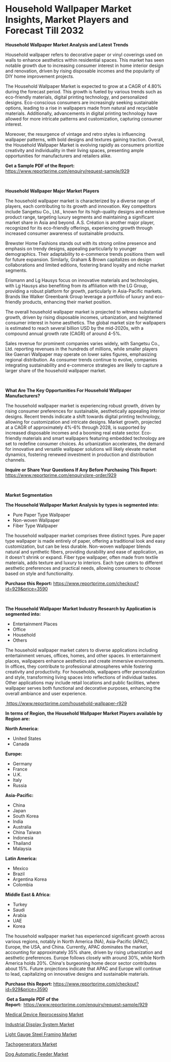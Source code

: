 <p><h1>Household Wallpaper Market Insights, Market Players and Forecast Till 2032</h1></p><p><strong>Household Wallpaper Market Analysis and Latest Trends</strong></p>
<p><p>Household wallpaper refers to decorative paper or vinyl coverings used on walls to enhance aesthetics within residential spaces. This market has seen notable growth due to increasing consumer interest in home interior design and renovation, driven by rising disposable incomes and the popularity of DIY home improvement projects. </p><p>The Household Wallpaper Market is expected to grow at a CAGR of 4.80% during the forecast period. This growth is fueled by various trends such as eco-friendly materials, digital printing technology, and personalized designs. Eco-conscious consumers are increasingly seeking sustainable options, leading to a rise in wallpapers made from natural and recyclable materials. Additionally, advancements in digital printing technology have allowed for more intricate patterns and customization, capturing consumer interest. </p><p>Moreover, the resurgence of vintage and retro styles is influencing wallpaper patterns, with bold designs and textures gaining traction. Overall, the Household Wallpaper Market is evolving rapidly as consumers prioritize creativity and individuality in their living spaces, presenting ample opportunities for manufacturers and retailers alike.</p></p>
<p><strong>Get a Sample PDF of the Report:&nbsp;</strong> <a href="https://www.reportprime.com/enquiry/request-sample/929?utm_campaign=3493&utm_medium=2&utm_source=Github&utm_content=ia&utm_term=18032025&utm_id=household-wallpaper">https://www.reportprime.com/enquiry/request-sample/929</a></p>
<p>&nbsp;</p>
<p><strong>Household Wallpaper Major Market Players</strong></p>
<p><p>The household wallpaper market is characterized by a diverse range of players, each contributing to its growth and innovation. Key competitors include Sangetsu Co., Ltd., known for its high-quality designs and extensive product range, targeting luxury segments and maintaining a significant market share in Asia and beyond. A.S. Création is another major player, recognized for its eco-friendly offerings, experiencing growth through increased consumer awareness of sustainable products.</p><p>Brewster Home Fashions stands out with its strong online presence and emphasis on trendy designs, appealing particularly to younger demographics. Their adaptability to e-commerce trends positions them well for future expansion. Similarly, Graham & Brown capitalizes on design collaborations and limited editions, fostering brand loyalty and niche market segments.</p><p>Erismann and Lg Hausys focus on innovative materials and technologies, with Lg Hausys also benefiting from its affiliation with the LG Group, providing a robust platform for growth, particularly in Asia-Pacific markets. Brands like Walker Greenbank Group leverage a portfolio of luxury and eco-friendly products, enhancing their market position.</p><p>The overall household wallpaper market is projected to witness substantial growth, driven by rising disposable incomes, urbanization, and heightened consumer interest in home aesthetics. The global market size for wallpapers is estimated to reach several billion USD by the mid-2020s, with a compound annual growth rate (CAGR) of around 4-5%.</p><p>Sales revenue for prominent companies varies widely, with Sangetsu Co., Ltd. reporting revenues in the hundreds of millions, while smaller players like Gaenari Wallpaper may operate on lower sales figures, emphasizing regional distribution. As consumer trends continue to evolve, companies integrating sustainability and e-commerce strategies are likely to capture a larger share of the household wallpaper market.</p></p>
<p>&nbsp;</p>
<p><strong>What Are The Key Opportunities For Household Wallpaper Manufacturers?</strong></p>
<p><p>The household wallpaper market is experiencing robust growth, driven by rising consumer preferences for sustainable, aesthetically appealing interior designs. Recent trends indicate a shift towards digital printing technology, allowing for customization and intricate designs. Market growth, projected at a CAGR of approximately 4%-6% through 2028, is supported by increased disposable incomes and a booming real estate sector. Eco-friendly materials and smart wallpapers featuring embedded technology are set to redefine consumer choices. As urbanization accelerates, the demand for innovative and versatile wallpaper solutions will likely elevate market dynamics, fostering renewed investment in production and distribution channels.</p></p>
<p><strong>Inquire or Share Your Questions If Any Before Purchasing This Report:</strong> <a href="https://www.reportprime.com/enquiry/pre-order/929?utm_campaign=3493&utm_medium=2&utm_source=Github&utm_content=ia&utm_term=18032025&utm_id=household-wallpaper">https://www.reportprime.com/enquiry/pre-order/929</a></p>
<p>&nbsp;</p>
<p><strong>Market Segmentation</strong></p>
<p><strong>The Household Wallpaper Market Analysis by types is segmented into:</strong></p>
<p><ul><li>Pure Paper Type Wallpaper</li><li>Non-woven Wallpaper</li><li>Fiber Type Wallpaper</li></ul></p>
<p><p>The household wallpaper market comprises three distinct types. Pure paper type wallpaper is made entirely of paper, offering a traditional look and easy customization, but can be less durable. Non-woven wallpaper blends natural and synthetic fibers, providing durability and ease of application, as it doesn't shrink or expand. Fiber type wallpaper, often made from textile materials, adds texture and luxury to interiors. Each type caters to different aesthetic preferences and practical needs, allowing consumers to choose based on style and functionality.</p></p>
<p><strong>Purchase this Report:&nbsp;</strong><a href="https://www.reportprime.com/checkout?id=929&price=3590&utm_campaign=3493&utm_medium=2&utm_source=Github&utm_content=ia&utm_term=18032025&utm_id=household-wallpaper">https://www.reportprime.com/checkout?id=929&price=3590</a></p>
<p>&nbsp;</p>
<p><strong>The Household Wallpaper Market Industry Research by Application is segmented into:</strong></p>
<p><ul><li>Entertainment Places</li><li>Office</li><li>Household</li><li>Others</li></ul></p>
<p><p>The household wallpaper market caters to diverse applications including entertainment venues, offices, homes, and other spaces. In entertainment places, wallpapers enhance aesthetics and create immersive environments. In offices, they contribute to professional atmospheres while fostering creativity and productivity. For households, wallpapers offer personalization and style, transforming living spaces into reflections of individual tastes. Other applications may include retail locations and public facilities, where wallpaper serves both functional and decorative purposes, enhancing the overall ambiance and user experience.</p></p>
<p><a href="https://www.reportprime.com/household-wallpaper-r929?utm_campaign=3493&utm_medium=2&utm_source=Github&utm_content=ia&utm_term=18032025&utm_id=household-wallpaper">&nbsp;https://www.reportprime.com/household-wallpaper-r929</a></p>
<p><strong>In terms of Region, the Household Wallpaper Market Players available by Region are:</strong></p>
<p>
    <p> <strong> North America: </strong>
        <ul>
            <li>United States</li>
            <li>Canada</li>
        </ul>
        </p> 
    <p> <strong> Europe: </strong>
        <ul>
            <li>Germany</li>
            <li>France</li>
            <li>U.K.</li>
            <li>Italy</li>
            <li>Russia</li>
        </ul>
        </p> 
    <p> <strong> Asia-Pacific: </strong>
        <ul>
            <li>China</li>
            <li>Japan</li>
            <li>South Korea</li>
            <li>India</li>
            <li>Australia</li>
            <li>China Taiwan</li>
            <li>Indonesia</li>
            <li>Thailand</li>
            <li>Malaysia</li>
        </ul>
        </p> 
    <p> <strong> Latin America: </strong>
        <ul>
            <li>Mexico</li>
            <li>Brazil</li>
            <li>Argentina Korea</li>
            <li>Colombia</li>
        </ul>
        </p> 
    <p> <strong> Middle East & Africa: </strong>
        <ul>
            <li>Turkey</li>
            <li>Saudi</li>
            <li>Arabia</li>
            <li>UAE</li>
            <li>Korea</li>
        </ul>
    </p>
    </p>
<p><p>The household wallpaper market has experienced significant growth across various regions, notably in North America (NA), Asia-Pacific (APAC), Europe, the USA, and China. Currently, APAC dominates the market, accounting for approximately 35% share, driven by rising urbanization and aesthetic preferences. Europe follows closely with around 30%, while North America holds 20%. China's burgeoning home decor sector contributes about 15%. Future projections indicate that APAC and Europe will continue to lead, capitalizing on innovative designs and sustainable materials.</p></p>
<p><strong>Purchase this Report: </strong><a href="https://www.reportprime.com/checkout?id=929&price=3590&utm_campaign=3493&utm_medium=2&utm_source=Github&utm_content=ia&utm_term=18032025&utm_id=household-wallpaper">https://www.reportprime.com/checkout?id=929&price=3590</a></p>
<p>&nbsp;<strong>Get a Sample PDF of the Report:&nbsp;&nbsp;</strong><a href="https://www.reportprime.com/enquiry/request-sample/929?utm_campaign=3493&utm_medium=2&utm_source=Github&utm_content=ia&utm_term=18032025&utm_id=household-wallpaper">https://www.reportprime.com/enquiry/request-sample/929</a></p>
<p><strong></strong></p>
<p><p><a href="https://www.linkedin.com/pulse/future-medical-device-reprocessing-market-size-trends-01kef?utm_campaign=3493&utm_medium=2&utm_source=Github&utm_content=ia&utm_term=18032025&utm_id=household-wallpaper">Medical Device Reprocessing Market</a></p><p><a href="https://www.linkedin.com/pulse/industrial-display-system-industry-analysis-market-size-evgtf?utm_campaign=3493&utm_medium=2&utm_source=Github&utm_content=ia&utm_term=18032025&utm_id=household-wallpaper">Industrial Display System Market</a></p><p><a href="https://www.linkedin.com/pulse/size-estimationof-light-gauge-steel-framing-market-forecast-h09ef?utm_campaign=3493&utm_medium=2&utm_source=Github&utm_content=ia&utm_term=18032025&utm_id=household-wallpaper">Light Gauge Steel Framing Market</a></p><p><a href="https://www.linkedin.com/pulse/detailed-market-study-global-tachogenerators-industry-wzutf?utm_campaign=3493&utm_medium=2&utm_source=Github&utm_content=ia&utm_term=18032025&utm_id=household-wallpaper">Tachogenerators Market</a></p><p><a href="https://www.linkedin.com/pulse/exploring-dog-automatic-feeder-market-dynamics-revenue-lssaf?utm_campaign=3493&utm_medium=2&utm_source=Github&utm_content=ia&utm_term=18032025&utm_id=household-wallpaper">Dog Automatic Feeder Market</a></p></p>